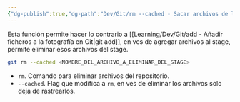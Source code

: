 ```yaml
---
{"dg-publish":true,"dg-path":"Dev/Git/rm --cached - Sacar archivos de la fotografía en Git.md","permalink":"/dev/git/rm-cached-sacar-archivos-de-la-fotografia-en-git/","created":"2024-08-14T12:35","updated":"2024-08-14T12:35"}
---
```


Esta función permite hacer lo contrario a [[Learning/Dev/Git/add - Añadir ficheros a la fotografía en Git\|git add]], en ves de agregar archivos al stage, permite eliminar esos archivos del stage.
```bash
git rm --cached <NOMBRE_DEL_ARCHIVO_A_ELIMINAR_DEL_STAGE>
```
- `rm`. Comando para eliminar archivos del repositorio.
- `--cached`. Flag que modifica a `rm`, en ves de eliminar los archivos solo deja de rastrearlos.